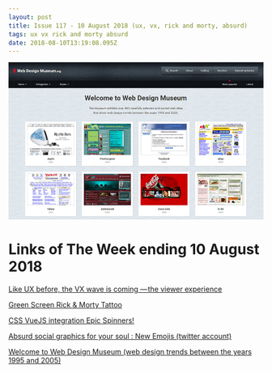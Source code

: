 ```yaml
---
layout: post
title: Issue 117 - 10 August 2018 (ux, vx, rick and morty, absurd)
tags: ux vx rick and morty absurd
date: 2018-08-10T13:19:08.095Z
---
```

![Like UX before, the VX wave is coming — the viewer experience](/assets/uploads/issue-117.jpg "Like UX before, the VX wave is coming — the viewer experience")

# Links of The Week ending 10 August 2018

<a href="https://medium.com/thinkmojo/like-ux-before-the-vx-wave-is-coming-79a445a50fa6" target="_blank">Like UX before, the VX wave is coming — the viewer experience</a>

<a href="https://www.altpress.com/news/rick-morty-tattoo-green-screen/" target="_blank">Green Screen Rick & Morty Tattoo</a>
	
<a href="https://epic-spinners.epicmax.co/" target="_blank">CSS VueJS integration Epic Spinners!</a>
	
<a href="https://twitter.com/EMOJI_ONLINE" target="_blank">Absurd social graphics for your soul : New Emojis (twitter account)</a>
	
<a href="https://www.webdesignmuseum.org/" target="_blank">Welcome to Web Design Museum (web design trends between the years 1995 and 2005)</a>